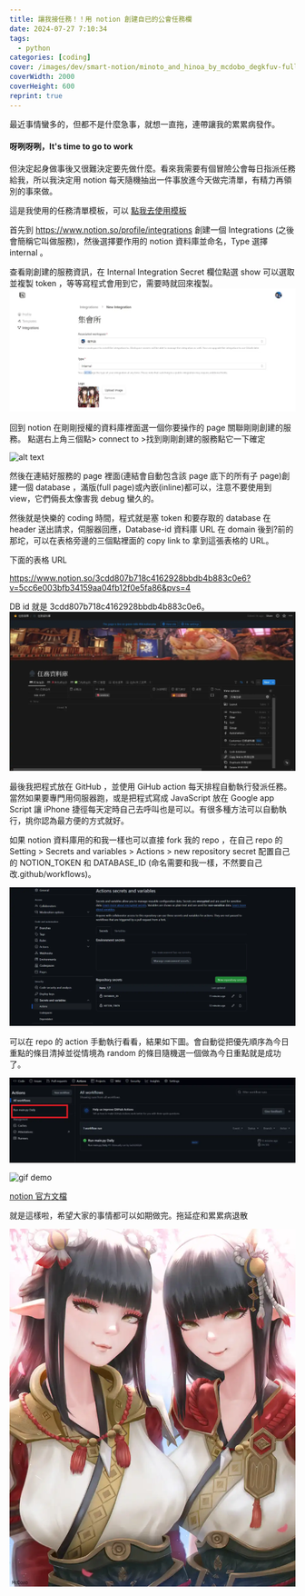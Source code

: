 ```yaml
---
title: 讓我接任務！！用 notion 創建自已的公會任務欄
date: 2024-07-27 7:10:34
tags:
  - python
categories: [coding]
cover: /images/dev/smart-notion/minoto_and_hinoa_by_mcdobo_degkfuv-fullview.webp
coverWidth: 2000
coverHeight: 600
reprint: true
---
```



最近事情蠻多的，但都不是什麼急事，就想一直拖，連帶讓我的累累病發作。
<!-- more -->

#### **呀咧呀咧，It's time to go to work**

但決定起身做事後又很難決定要先做什麼。看來我需要有個冒險公會每日指派任務給我，所以我決定用 notion 每天隨機抽出一件事放進今天做完清單，有精力再領別的事來做。

這是我使用的任務清單模板，可以
[點我去使用模板](https://grave-milk-49d.notion.site/327582f4f57245dba861699bcef48139?pvs=4)

首先到 https://www.notion.so/profile/integrations 創建一個 Integrations (之後會簡稱它叫做服務)，然後選擇要作用的 notion 資料庫並命名，Type 選擇 internal 。

查看剛創建的服務資訊，在 Internal Integration Secret 欄位點選 show 可以選取並複製 token ，等等寫程式會用到它，需要時就回來複製。
![alt text](/images/dev/smart-notion/Integrations.webp)


回到 notion 在剛剛授權的資料庫裡面選一個你要操作的 page 關聯剛剛創建的服務。
點選右上角三個點> connect to >找到剛剛創建的服務點它一下確定

![alt text](../images/dev/smart-notion/connect.webp)

然後在連結好服務的 page 裡面(連結會自動包含該 page 底下的所有子 page)創建一個 database ，滿版(full page)或內嵌(inline)都可以，注意不要使用到view，它們倆長太像害我 debug 蠻久的。

然後就是快樂的 coding 時間，程式就是塞 token 和要存取的 database 在 header 送出請求，伺服器回應，Database-id 資料庫 URL 在 domain 後到?前的那坨，可以在表格旁邊的三個點裡面的 copy link to 拿到這張表格的 URL。

下面的表格 URL

https://www.notion.so/3cdd807b718c4162928bbdb4b883c0e6?v=5cc6e003bfb34159aa04fb12f0e5fa86&pvs=4

DB id 就是 3cdd807b718c4162928bbdb4b883c0e6。
![copy-db-id](/images/dev/smart-notion/dbid.webp)


最後我把程式放在 GitHub ，並使用 GiHub action 每天排程自動執行發派任務。當然如果要專門用伺服器跑，或是把程式寫成 JavaScript 放在 Google app Script 讓 iPhone 捷徑每天定時自己去呼叫也是可以。有很多種方法可以自動執行，挑你認為最方便的方式就好。

如果 notion 資料庫用的和我一樣也可以直接 fork 我的 repo ，在自己 repo 的 Setting > Secrets and variables > Actions > new repository secret 配置自己的 NOTION_TOKEN 和 DATABASE_ID (命名需要和我一樣，不然要自己改.github/workflows)。

![alt text](/images/dev/smart-notion/githubenv.webp)

可以在 repo 的 action 手動執行看看，結果如下圖。會自動從把優先順序為今日重點的條目清掉並從情境為 random 的條目隨機選一個做為今日重點就是成功了。

![test auto work](/images/dev/smart-notion/test.webp)

![gif demo](/images/dev/smart-notion/demo.gif)

[notion 官方文檔](https://developers.notion.com/docs/create-a-notion-integration)

就是這樣啦，希望大家的事情都可以如期做完。拖延症和累累病退散

[<img src="/images/dev/smart-notion/minoto_and_hinoa_by_mcdobo_degkfuv-fullview.webp" alt="drawing" style="width:600px;"/>](https://www.deviantart.com/mcdobo/art/Minoto-and-Hinoa-874353991)
